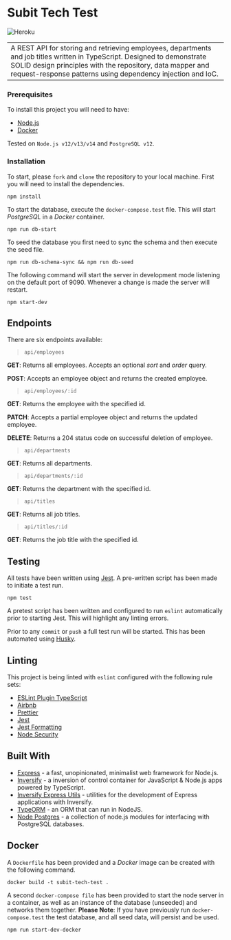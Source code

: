 # Subit Tech Test

![Heroku](https://github.com/J-R-Oliver/subit-tech-test/workflows/Heroku/badge.svg)

<table>
<tr>
<td>
A REST API for storing and retrieving employees, departments and job titles written in TypeScript. Designed to demonstrate SOLID design principles with the repository, data mapper and request-response patterns using dependency injection and IoC.
</td>
</tr>
</table>

### Prerequisites

To install this project you will need to have:

- [Node.js](https://nodejs.org)
- [Docker](https://www.docker.com)

Tested on `Node.js v12/v13/v14` and `PostgreSQL v12`.

### Installation

To start, please `fork` and `clone` the repository to your local machine. First you will need to install the dependencies.

```
npm install
```

To start the database, execute the `docker-compose.test` file. This will start _PostgreSQL_ in a _Docker_ container.

```
npm run db-start
```

To seed the database you first need to sync the schema and then execute the seed file.

```
npm run db-schema-sync && npm run db-seed
```

The following command will start the server in development mode listening on the default port of 9090. Whenever a change is made the server will restart.

```
npm start-dev
```

## Endpoints

There are six endpoints available:

> `api/employees`

**GET**: Returns all employees. Accepts an optional _sort_ and _order_ query.

**POST**: Accepts an employee object and returns the created employee.

> `api/employees/:id`

**GET**: Returns the employee with the specified id.

**PATCH**: Accepts a partial employee object and returns the updated employee.

**DELETE**: Returns a 204 status code on successful deletion of employee.

> `api/departments`

**GET**: Returns all departments.

> `api/departments/:id`

**GET**: Returns the department with the specified id.

> `api/titles`

**GET**: Returns all job titles.

> `api/titles/:id`

**GET**: Returns the job title with the specified id.

## Testing

All tests have been written using [Jest](https://jestjs.io). A pre-written script has been made to initiate a test run.

```
npm test
```

A pretest script has been written and configured to run `eslint` automatically prior to starting Jest. This will highlight any linting errors.

Prior to any `commit` or `push` a full test run will be started. This has been automated using [Husky](https://github.com/typicode/husky).

## Linting

This project is being linted with `eslint` configured with the following rule sets:

- [ESLint Plugin TypeScript](https://github.com/typescript-eslint/typescript-eslint/tree/master/packages/eslint-plugin)
- [Airbnb](https://github.com/airbnb/javascript/tree/master/packages/eslint-config-airbnb)
- [Prettier](https://github.com/prettier/eslint-config-prettier)
- [Jest](https://github.com/jest-community/eslint-plugin-jest)
- [Jest Formatting](https://github.com/dangreenisrael/eslint-plugin-jest-formatting)
- [Node Security](https://github.com/nodesecurity/eslint-plugin-security)

## Built With

- [Express](http://expressjs.com) - a fast, unopinionated, minimalist web framework for Node.js.
- [Inversify](http://inversify.io) - a inversion of control container
  for JavaScript & Node.js apps powered by TypeScript.
- [Inversify Express Utils](https://github.com/inversify/inversify-express-utils) - utilities for the development of Express applications with Inversify.
- [TypeORM](https://typeorm.io/#/) - an ORM that can run in NodeJS.
- [Node Postgres](https://node-postgres.com) - a collection of node.js modules for interfacing with PostgreSQL databases.

## Docker

A `Dockerfile` has been provided and a _Docker_ image can be created with the following command.

```
docker build -t subit-tech-test .
```

A second `docker-compose file` has been provided to start the node server in a container, as well as an instance of the database (unseeded) and networks them together. **Please Note**: If you have previously run `docker-compose.test` the test database, and all seed data, will persist and be used.

```
npm run start-dev-docker
```
